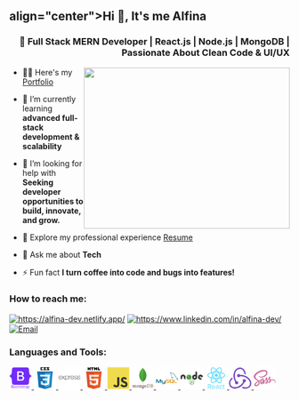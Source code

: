 ## align="center">Hi 👋, It's me Alfina
<h3 align="right">🚀 Full Stack MERN Developer | React.js | Node.js | MongoDB | Passionate About Clean Code & UI/UX</h3>
<img align="right" width="370" height="290" src="https://media0.giphy.com/media/v1.Y2lkPTc5MGI3NjExN3AxaDUyc3d4MGgxd2k4eTV0a20zOHh5YnpoN2w1M3NhbjQyaDBzZiZlcD12MV9pbnRlcm5hbF9naWZfYnlfaWQmY3Q9Zw/L1R1tvI9svkIWwpVYr/giphy.gif" />

- 👨‍💻 Here's my [Portfolio](https://alfina-dev.netlify.app/)

- 🌱 I’m currently learning **advanced full-stack development & scalability**

- 🤝 I’m looking for help with **Seeking developer opportunities to build, innovate, and grow.**

- 📄 Explore my professional experience [Resume](https://drive.google.com/file/d/14HC1mjeEl-pK4ecXo9HeVfOS5O-8Ivxj/view?usp=sharing)

- 💬 Ask me about **Tech**

- ⚡ Fun fact **I turn coffee into code and bugs into features!**

<h3 align="left">How to reach me:</h3>
<p align="left">
<a href="https://alfina-dev.netlify.app/" target="blank"><img align="center" src="https://raw.githubusercontent.com/rahuldkjain/github-profile-readme-generator/master/src/images/icons/Social/devto.svg" alt="https://alfina-dev.netlify.app/" height="30" width="40" /></a>
<a href="https://linkedin.com/in/alfina-dev/" target="blank"><img align="center" src="https://raw.githubusercontent.com/rahuldkjain/github-profile-readme-generator/master/src/images/icons/Social/linked-in-alt.svg" alt="https://www.linkedin.com/in/alfina-dev/" height="30" width="40" /></a>
<a href="mailto:your-email@example.com" target="blank">
  <img align="center" src="https://media.istockphoto.com/id/826567080/vector/e-mail-icon-simple-vector-illustration-red-color.jpg?s=612x612&w=0&k=20&c=ysxmzarWz_6a2oyi1ue9p6OUBXAw8W1LQPsyorc_5hY=" alt="Email" height="30" width="40" />
</a>
</p>

<h3 align="left">Languages and Tools:</h3>
<p align="left"> <a href="https://getbootstrap.com" target="_blank" rel="noreferrer"> <img src="https://raw.githubusercontent.com/devicons/devicon/master/icons/bootstrap/bootstrap-plain-wordmark.svg" alt="bootstrap" width="40" height="40"/> </a> <a href="https://www.w3schools.com/css/" target="_blank" rel="noreferrer"> <img src="https://raw.githubusercontent.com/devicons/devicon/master/icons/css3/css3-original-wordmark.svg" alt="css3" width="40" height="40"/> </a> <a href="https://expressjs.com" target="_blank" rel="noreferrer"> <img src="https://raw.githubusercontent.com/devicons/devicon/master/icons/express/express-original-wordmark.svg" alt="express" width="40" height="40"/> </a> <a href="https://www.w3.org/html/" target="_blank" rel="noreferrer"> <img src="https://raw.githubusercontent.com/devicons/devicon/master/icons/html5/html5-original-wordmark.svg" alt="html5" width="40" height="40"/> </a> <a href="https://developer.mozilla.org/en-US/docs/Web/JavaScript" target="_blank" rel="noreferrer"> <img src="https://raw.githubusercontent.com/devicons/devicon/master/icons/javascript/javascript-original.svg" alt="javascript" width="40" height="40"/> </a> <a href="https://www.mongodb.com/" target="_blank" rel="noreferrer"> <img src="https://raw.githubusercontent.com/devicons/devicon/master/icons/mongodb/mongodb-original-wordmark.svg" alt="mongodb" width="40" height="40"/> </a> <a href="https://www.mysql.com/" target="_blank" rel="noreferrer"> <img src="https://raw.githubusercontent.com/devicons/devicon/master/icons/mysql/mysql-original-wordmark.svg" alt="mysql" width="40" height="40"/> </a> <a href="https://nodejs.org" target="_blank" rel="noreferrer"> <img src="https://raw.githubusercontent.com/devicons/devicon/master/icons/nodejs/nodejs-original-wordmark.svg" alt="nodejs" width="40" height="40"/> </a> <a href="https://reactjs.org/" target="_blank" rel="noreferrer"> <img src="https://raw.githubusercontent.com/devicons/devicon/master/icons/react/react-original-wordmark.svg" alt="react" width="40" height="40"/> </a> <a href="https://redux.js.org" target="_blank" rel="noreferrer"> <img src="https://raw.githubusercontent.com/devicons/devicon/master/icons/redux/redux-original.svg" alt="redux" width="40" height="40"/> </a> <a href="https://sass-lang.com" target="_blank" rel="noreferrer"> <img src="https://raw.githubusercontent.com/devicons/devicon/master/icons/sass/sass-original.svg" alt="sass" width="40" height="40"/> </a> </p>
